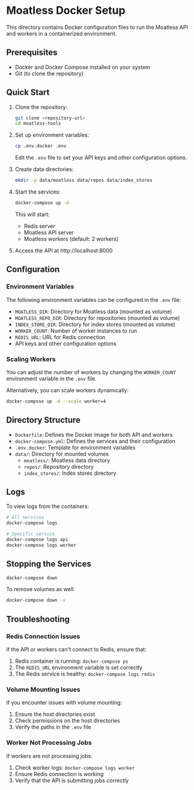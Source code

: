 # Moatless Docker Setup

This directory contains Docker configuration files to run the Moatless API and workers in a containerized environment.

## Prerequisites

- Docker and Docker Compose installed on your system
- Git (to clone the repository)

## Quick Start

1. Clone the repository:
   ```bash
   git clone <repository-url>
   cd moatless-tools
   ```

2. Set up environment variables:
   ```bash
   cp .env.docker .env
   ```
   
   Edit the `.env` file to set your API keys and other configuration options.

3. Create data directories:
   ```bash
   mkdir -p data/moatless data/repos data/index_stores
   ```

4. Start the services:
   ```bash
   docker-compose up -d
   ```

   This will start:
   - Redis server
   - Moatless API server
   - Moatless workers (default: 2 workers)

5. Access the API at http://localhost:8000

## Configuration

### Environment Variables

The following environment variables can be configured in the `.env` file:

- `MOATLESS_DIR`: Directory for Moatless data (mounted as volume)
- `MOATLESS_REPO_DIR`: Directory for repositories (mounted as volume)
- `INDEX_STORE_DIR`: Directory for index stores (mounted as volume)
- `WORKER_COUNT`: Number of worker instances to run
- `REDIS_URL`: URL for Redis connection
- API keys and other configuration options

### Scaling Workers

You can adjust the number of workers by changing the `WORKER_COUNT` environment variable in the `.env` file.

Alternatively, you can scale workers dynamically:

```bash
docker-compose up -d --scale worker=4
```

## Directory Structure

- `Dockerfile`: Defines the Docker image for both API and workers
- `docker-compose.yml`: Defines the services and their configuration
- `.env.docker`: Template for environment variables
- `data/`: Directory for mounted volumes
  - `moatless/`: Moatless data directory
  - `repos/`: Repository directory
  - `index_stores/`: Index stores directory

## Logs

To view logs from the containers:

```bash
# All services
docker-compose logs

# Specific service
docker-compose logs api
docker-compose logs worker
```

## Stopping the Services

```bash
docker-compose down
```

To remove volumes as well:

```bash
docker-compose down -v
```

## Troubleshooting

### Redis Connection Issues

If the API or workers can't connect to Redis, ensure that:
1. Redis container is running: `docker-compose ps`
2. The `REDIS_URL` environment variable is set correctly
3. The Redis service is healthy: `docker-compose logs redis`

### Volume Mounting Issues

If you encounter issues with volume mounting:
1. Ensure the host directories exist
2. Check permissions on the host directories
3. Verify the paths in the `.env` file

### Worker Not Processing Jobs

If workers are not processing jobs:
1. Check worker logs: `docker-compose logs worker`
2. Ensure Redis connection is working
3. Verify that the API is submitting jobs correctly 